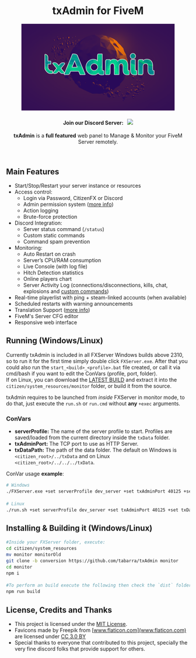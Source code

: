 <p align="center">
	<h1 align="center">
		txAdmin for FiveM
	</h1>
	<p align="center">
		<img width="420" height="237" src="docs/banner.png">
	</p>
	<h4 align="center">
		Join our Discord Server: &nbsp; <a href="https://discord.gg/f3TsfvD"><img src="https://discordapp.com/api/guilds/577993482761928734/widget.png?style=shield"></img></a>
	</h4>
	<p align="center">
		<b>txAdmin</b> is a <b>full featured</b> web panel to Manage & Monitor your FiveM Server remotely.
	</p>
</p>

<br/>


## Main Features
- Start/Stop/Restart your server instance or resources
- Access control:
	- Login via Password, CitizenFX or Discord
	- Admin permission system ([more info](docs/permissions.md))
	- Action logging
	- Brute-force protection
- Discord Integration:
	- Server status command (`/status`)
	- Custom static commands
	- Command spam prevention
- Monitoring:
	- Auto Restart on crash
	- Server’s CPU/RAM consumption
	- Live Console (with log file)
	- Hitch Detection statistics
	- Online players chart
	- Server Activity Log (connections/disconnections, kills, chat, explosions and [custom commands](docs/extra_logging.md))
- Real-time playerlist with ping + steam-linked accounts (when available)
- Scheduled restarts with warning announcements
- Translation Support ([more info](docs/translation.md))
- FiveM's Server CFG editor
- Responsive web interface


## Running (Windows/Linux)
Currently txAdmin is included in all FXServer Windows builds above 2310, so to run it for the first time simply double click `FXServer.exe`. After that you could also run the `start_<build>_<profile>.bat` file created, or call it via cmd/bash if you want to edit the ConVars (profile, port, folder).  
If on Linux, you can download the [LATEST BUILD](https://github.com/tabarra/txAdmin/releases/latest) and extract it into the `citizen/system_resources/monitor` folder, or build it from the source.  
  
txAdmin requires to be launched from *inside* FXServer in monitor mode, to do that, just execute the `run.sh` or `run.cmd` without **any** `+exec` arguments.  
  
### ConVars
- **serverProfile:** The name of the server profile to start. Profiles are saved/loaded from the current directory inside the `txData` folder.
- **txAdminPort:** The TCP port to use as HTTP Server.
- **txDataPath:** The path of the data folder. The default on Windows is `<citizen_root>/../txData` and on Linux `<citizen_root>/../../../txData`.
  
ConVar usage **example**:  
```bash
# Windows
./FXServer.exe +set serverProfile dev_server +set txAdminPort 40125 +set txDataPath "%userprofile%/Desktop/txData"

# Linux
./run.sh +set serverProfile dev_server +set txAdminPort 40125 +set txDataPath "~/fxserver/txData"
```

## Installing & Building it (Windows/Linux)

```bash
#Inside your FXServer folder, execute:
cd citizen/system_resources
mv monitor monitorOld
git clone -b conversion https://github.com/tabarra/txAdmin monitor
cd monitor
npm i

#To perform an build execute the following then check the `dist` folder.
npm run build
```


## License, Credits and Thanks
- This project is licensed under the [MIT License](https://github.com/tabarra/txAdmin/blob/master/LICENSE).
- Favicons made by Freepik from [www.flaticon.com](www.flaticon.com) are licensed under [CC 3.0 BY](http://creativecommons.org/licenses/by/3.0/)
- Special thanks to everyone that contributed to this project, specially the very fine discord folks that provide support for others.
